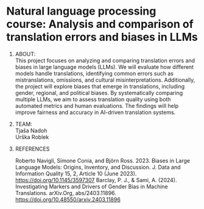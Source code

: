 # Natural language processing course: Analysis and comparison of translation errors and biases in LLMs

1. ABOUT:<br>
This project focuses on analyzing and comparing translation errors and biases in large language models (LLMs). We will evaluate how different models handle translations, identifying common errors such as mistranslations, omissions, and cultural misinterpretations. Additionally, the project will explore biases that emerge in translations, including gender, regional, and political biases. By systematically comparing multiple LLMs, we aim to assess translation quality using both automated metrics and human evaluations. The findings will help improve fairness and accuracy in AI-driven translation systems.

2. TEAM:<br>
   Tjaša Nadoh<br>
   Urška Roblek

3. REFERENCES
   
   Roberto Navigli, Simone Conia, and Björn Ross. 2023. Biases in Large Language Models: Origins, Inventory, and Discussion. J. Data and Information Quality 15, 2, Article 10 (June
   2023). https://doi.org/10.1145/3597307
   Barclay, P. J., & Sami, A. (2024). Investigating Markers and Drivers of Gender Bias in Machine Translations. arXiv.Org, abs/2403.11896. https://doi.org/10.48550/arxiv.2403.11896

